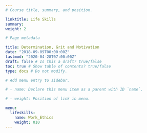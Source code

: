 ```yaml
---
# Course title, summary, and position.

linktitle: Life Skills
summary:
weight: 2

# Page metadata

title: Determination, Grit and Motivation
date: "2018-09-09T00:00:00Z"
lastmod: "2020-04-28T07:00:00Z"
draft: false # Is this a draft? true/false
toc: true # Show table of contents? true/false
type: docs # Do not modify.

# Add menu entry to sidebar.

# - name: Declare this menu item as a parent with ID `name`.

# - weight: Position of link in menu.

menu:
  lifeskills:
    name: Work_Ethics
    weight: 010
---
```

